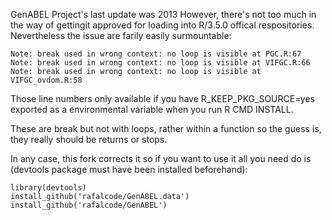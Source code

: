 GenABEL Project's last update was 2013
However, there's not too much in the way of gettingit approved for loading into R/3.5.0
offical respositories. Nevertheless the issue are farily easily surmountable:

```
Note: break used in wrong context: no loop is visible at PGC.R:67 
Note: break used in wrong context: no loop is visible at VIFGC.R:66 
Note: break used in wrong context: no loop is visible at VIFGC_ovdom.R:58 
```

Those line numbers only available if you have R_KEEP_PKG_SOURCE=yes 
exported as a environmental variable when you run R CMD INSTALL.

These are break but not with loops, rather within a function
so the guess is, they really should be returns or stops.

In any case, this fork corrects it so if you want to use it
all you need do is (devtools package must have been installed beforehand):

```
library(devtools)
install_github('rafalcode/GenABEL.data')
install_github('rafalcode/GenABEL')
```
